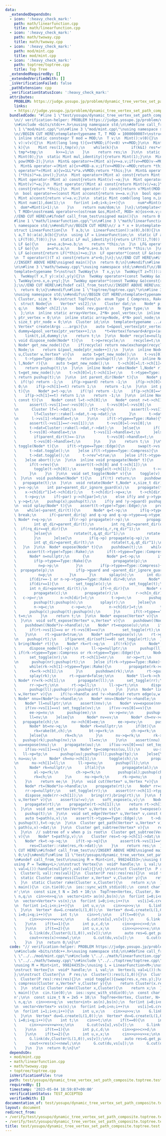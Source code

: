 ```yaml
---
data:
  _extendedDependsOn:
  - icon: ':heavy_check_mark:'
    path: math/linearfunction.cpp
    title: math/linearfunction.cpp
  - icon: ':heavy_check_mark:'
    path: math/twoway.cpp
    title: math/twoway.cpp
  - icon: ':heavy_check_mark:'
    path: mod/mint.cpp
    title: mod/mint.cpp
  - icon: ':heavy_check_mark:'
    path: toptree/toptree.cpp
    title: Top Tree
  _extendedRequiredBy: []
  _extendedVerifiedWith: []
  _isVerificationFailed: false
  _pathExtension: cpp
  _verificationStatusIcon: ':heavy_check_mark:'
  attributes:
    PROBLEM: https://judge.yosupo.jp/problem/dynamic_tree_vertex_set_path_composite
    links:
    - https://judge.yosupo.jp/problem/dynamic_tree_vertex_set_path_composite
  bundledCode: "#line 1 \"test/yosupo/dynamic_tree_vertex_set_path_composite.toptree.test.cpp\"\
    \n// verification-helper: PROBLEM https://judge.yosupo.jp/problem/dynamic_tree_vertex_set_path_composite\n\
    \n#include <bits/stdc++.h>\nusing namespace std;\n\n#define call_from_test\n#line\
    \ 1 \"mod/mint.cpp\"\n\n#line 3 \"mod/mint.cpp\"\nusing namespace std;\n#endif\n\
    \n//BEGIN CUT HERE\ntemplate<typename T, T MOD = 1000000007>\nstruct Mint{\n \
    \ inline static constexpr T mod = MOD;\n  T v;\n  Mint():v(0){}\n  Mint(signed\
    \ v):v(v){}\n  Mint(long long t){v=t%MOD;if(v<0) v+=MOD;}\n\n  Mint pow(long long\
    \ k){\n    Mint res(1),tmp(v);\n    while(k){\n      if(k&1) res*=tmp;\n     \
    \ tmp*=tmp;\n      k>>=1;\n    }\n    return res;\n  }\n\n  static Mint add_identity(){return\
    \ Mint(0);}\n  static Mint mul_identity(){return Mint(1);}\n\n  Mint inv(){return\
    \ pow(MOD-2);}\n\n  Mint& operator+=(Mint a){v+=a.v;if(v>=MOD)v-=MOD;return *this;}\n\
    \  Mint& operator-=(Mint a){v+=MOD-a.v;if(v>=MOD)v-=MOD;return *this;}\n  Mint&\
    \ operator*=(Mint a){v=1LL*v*a.v%MOD;return *this;}\n  Mint& operator/=(Mint a){return\
    \ (*this)*=a.inv();}\n\n  Mint operator+(Mint a) const{return Mint(v)+=a;}\n \
    \ Mint operator-(Mint a) const{return Mint(v)-=a;}\n  Mint operator*(Mint a) const{return\
    \ Mint(v)*=a;}\n  Mint operator/(Mint a) const{return Mint(v)/=a;}\n\n  Mint operator+()\
    \ const{return *this;}\n  Mint operator-() const{return v?Mint(MOD-v):Mint(v);}\n\
    \n  bool operator==(const Mint a)const{return v==a.v;}\n  bool operator!=(const\
    \ Mint a)const{return v!=a.v;}\n\n  static Mint comb(long long n,int k){\n   \
    \ Mint num(1),dom(1);\n    for(int i=0;i<k;i++){\n      num*=Mint(n-i);\n    \
    \  dom*=Mint(i+1);\n    }\n    return num/dom;\n  }\n};\ntemplate<typename T,\
    \ T MOD>\nostream& operator<<(ostream &os,Mint<T, MOD> m){os<<m.v;return os;}\n\
    //END CUT HERE\n#ifndef call_from_test\nsigned main(){\n  return 0;\n}\n#endif\n\
    #line 1 \"math/linearfunction.cpp\"\n\n#line 3 \"math/linearfunction.cpp\"\nusing\
    \ namespace std;\n#endif\n//BEGIN CUT HERE\n// a * x + b\ntemplate<typename T>\n\
    struct LinearFunction{\n  T a,b;\n  LinearFunction():a(0),b(0){}\n  LinearFunction(T\
    \ a,T b):a(a),b(b){}\n\n  using LF = LinearFunction;\n  static LF add_identity(){return\
    \ LF(T(0),T(0));}\n  static LF mul_identity(){return LF(T(1),T(0));}\n  LF& operator+=(const\
    \ LF &o){\n    a+=o.a;b+=o.b;\n    return *this;\n  }\n  LF& operator*=(const\
    \ LF &o){\n    a=a*o.a;\n    b=b*o.a+o.b;\n    return *this;\n  }\n  LF operator+(const\
    \ LF &o)const{return LF(*this)+=o;}\n  LF operator*(const LF &o)const{return LF(*this)*=o;}\n\
    \n  T operator()(T x) const{return a*x+b;}\n};\n//END CUT HERE\n#ifndef call_from_test\n\
    //INSERT ABOVE HERE\nsigned main(){\n  return 0;\n}\n#endif\n#line 1 \"math/twoway.cpp\"\
    \n\n#line 3 \"math/twoway.cpp\"\nusing namespace std;\n#endif\n//BEGIN CUT HERE\n\
    template<typename T>\nstruct TwoWay{\n  T x,y;\n  TwoWay(T z=T()):x(z),y(z){}\n\
    \  TwoWay(T x,T y):x(x),y(y){}\n  TwoWay operator+(const TwoWay &o)const{return\
    \ TwoWay(x+o.x,o.y+y);}\n  TwoWay operator*(const TwoWay &o)const{return TwoWay(x*o.x,o.y*y);}\n\
    };\n//END CUT HERE\n#ifndef call_from_test\n//INSERT ABOVE HERE\nsigned main(){\n\
    \  return 0;\n}\n#endif\n#line 1 \"toptree/toptree.cpp\"\n\n#line 3 \"toptree/toptree.cpp\"\
    \nusing namespace std;\n#endif\n//BEGIN CUT HERE\ntemplate<typename Vertex, typename\
    \ Cluster, size_t N>\nstruct TopTree{\n  enum Type { Compress, Rake, Edge };\n\
    \  struct Node{\n    Vertex* vs[2];\n    Cluster dat;\n    Node* p;\n    Node*\
    \ q;\n    Node* ch[2];\n    bool rev,guard;\n    Type type;\n    Node(){p=q=nullptr;rev=guard=false;}\n\
    \  };\n\n  inline static array<Vertex, 2*N> pool_vertex;\n  inline static size_t\
    \ ptr_vertex = 0;\n\n  inline static array<Node, 4*N> pool_node;\n  inline static\
    \ size_t ptr_node = 0;\n\n  Cluster id;\n\n  template<typename ...Args>\n  inline\
    \ Vertex* create(Args ...args){\n    auto t=&pool_vertex[ptr_vertex++];\n    auto\
    \ dummy=&pool_vertex[ptr_vertex++];\n    *t=Vertex(forward<Args>(args)...);\n\
    \    link(t,id,dummy);\n    return t;\n  }\n\n  Node* recycle=nullptr;\n  inline\
    \ void dispose_node(Node* t){\n    t->p=recycle;\n    recycle=t;\n  }\n\n  inline\
    \ Node* get_new_node(){\n    if(recycle) return new(exchange(recycle,recycle->p))\
    \ Node;\n    return &(pool_node[ptr_node++]);\n  }\n\n  inline Node* edge(Vertex*\
    \ u,Cluster w,Vertex* v){\n    auto t=get_new_node();\n    t->vs[0]=u;t->vs[1]=v;t->dat=w;\n\
    \    t->type=Type::Edge;\n    return pushup(t);\n  }\n\n  inline Node* compress(Node*\
    \ l,Node* r){\n    auto t=get_new_node();\n    t->ch[0]=l;t->ch[1]=r;\n    t->type=Type::Compress;\n\
    \    return pushup(t);\n  }\n\n  inline Node* rake(Node* l,Node* r){\n    auto\
    \ t=get_new_node();\n    t->ch[0]=l;t->ch[1]=r;\n    t->type=Type::Rake;\n   \
    \ return pushup(t);\n  }\n\n  int parent_dir(Node* t){\n    Node* p=t->p;\n  \
    \  if(!p) return -1;\n    if(p->guard) return -1;\n    if(p->ch[0]==t) return\
    \ 0;\n    if(p->ch[1]==t) return 1;\n    return -1;\n  }\n\n  int parent_dir_ignore_guard(Node*\
    \ t){\n    Node* p=t->p;\n    if(!p) return -1;\n    if(p->ch[0]==t) return 0;\n\
    \    if(p->ch[1]==t) return 1;\n    return -1;\n  }\n\n  inline Node* pushup(Node*\
    \ const t){\n    Node* const l=t->ch[0];\n    Node* const r=t->ch[1];\n\n    if(t->type==Type::Compress){\n\
    \      assert(l->vs[1]==r->vs[0]);\n      t->vs[0]=l->vs[0];\n      t->vs[1]=r->vs[1];\n\
    \n      Cluster lf=l->dat;\n      if(t->q){\n        assert(l->vs[1]==t->q->vs[1]);\n\
    \        lf=Cluster::rake(l->dat,t->q->dat);\n      }\n      t->dat=Cluster::compress(lf,r->vs[0],r->dat);\n\
    \n      l->vs[1]->handle=t;\n    }\n\n    if(t->type==Type::Rake){\n      propagate(t);\n\
    \      assert(l->vs[1]==r->vs[1]);\n      t->vs[0]=l->vs[0];\n      t->vs[1]=l->vs[1];\n\
    \      t->dat=Cluster::rake(l->dat,r->dat);\n    }else{\n      if(!t->p){\n  \
    \      t->vs[0]->handle=t;\n        t->vs[1]->handle=t;\n      }else if(t->p->type==Type::Compress){\n\
    \        if(parent_dir(t)==-1)\n          t->vs[0]->handle=t;\n      }else if(t->p->type==Type::Rake){\n\
    \        t->vs[0]->handle=t;\n      }\n    }\n    return t;\n  }\n\n  inline void\
    \ toggle(Node* t){\n    if(t->type==Type::Edge){\n      swap(t->vs[0],t->vs[1]);\n\
    \      t->dat.toggle();\n    }else if(t->type==Type::Compress){\n      swap(t->vs[0],t->vs[1]);\n\
    \      t->dat.toggle();\n      t->rev^=true;\n    }else if(t->type==Type::Rake){\n\
    \    }else abort();\n  }\n\n  inline void propagate(Node* t){\n    if(t->type==Type::Compress){\n\
    \      if(t->rev){\n        assert(t->ch[0] and t->ch[1]);\n        swap(t->ch[0],t->ch[1]);\n\
    \        toggle(t->ch[0]);\n        toggle(t->ch[1]);\n        t->rev=false;\n\
    \      }\n    }\n  }\n\n  void set_toggle(Node* v){\n    toggle(v);propagate(v);\n\
    \  }\n\n  void pushdown(Node* t){\n    if(!t) return;\n    pushdown(t->p);\n \
    \   propagate(t);\n  }\n\n  void rotate(Node* t,Node* x,size_t dir){\n    Node*\
    \ y=x->p;\n    int par=parent_dir_ignore_guard(x);\n    propagate(t->ch[dir]);\n\
    \    x->ch[dir^1]=t->ch[dir];\n    t->ch[dir]->p=x;\n    t->ch[dir]=x;\n    x->p=t;\n\
    \    t->p=y;\n    if(~par) y->ch[par]=t;\n    else if(y and y->type==Type::Compress)\
    \ y->q=t;\n    pushup(x);pushup(t);\n    if(y and !y->guard) pushup(y);\n  }\n\
    \n  void splay(Node* t){\n    assert(t->type!=Type::Edge);\n    propagate(t);\n\
    \n    while(~parent_dir(t)){\n      Node* q=t->p;\n      if(q->type!=t->type)\
    \ break;\n      if(~parent_dir(q) and q->p and q->p->type==q->type){\n       \
    \ Node* r=q->p;\n        if(r->p) propagate(r->p);\n        propagate(r);propagate(q);propagate(t);\n\
    \        int qt_dir=parent_dir(t);\n        int rq_dir=parent_dir(q);\n      \
    \  if(rq_dir==qt_dir){\n          rotate(q,r,rq_dir^1);\n          rotate(t,q,qt_dir^1);\n\
    \        }else{\n          rotate(t,q,qt_dir^1);\n          rotate(t,r,rq_dir^1);\n\
    \        }\n      }else{\n        if(q->p) propagate(q->p);\n        propagate(q);propagate(t);\n\
    \        int qt_dir=parent_dir(t);\n        rotate(t,q,qt_dir^1);\n      }\n \
    \   }\n  }\n\n  Node* expose(Node* t){\n    pushdown(t);\n    while(true){\n \
    \     assert(t->type!=Type::Rake);\n      if(t->type==Type::Compress) splay(t);\n\
    \      Node* n=nullptr;\n      {\n        Node* p=t->p;\n        if(!p) break;\n\
    \        if(p->type==Type::Rake){\n          propagate(p);\n          splay(p);\n\
    \          n=p->p;\n        }\n        if(p->type==Type::Compress){\n        \
    \  propagate(p);\n          if(p->guard and ~parent_dir_ignore_guard(t)) break;\n\
    \          n=p;\n        }\n      }\n      splay(n);\n      int dir=parent_dir_ignore_guard(n);\n\
    \      if(dir==-1 or n->p->type==Type::Rake) dir=0;\n\n      Node* const c=n->ch[dir];\n\
    \      if(dir==1){\n        set_toggle(c);\n        set_toggle(t);\n      }\n\
    \      int n_dir=parent_dir(t);\n      if(~n_dir){\n        Node* const r=t->p;\n\
    \        propagate(c);\n        propagate(r);\n        r->ch[n_dir]=c;\n     \
    \   c->p=r;\n        n->ch[dir]=t;\n        t->p=n;\n        pushup(c);pushup(r);\n\
    \        pushup(t);pushup(n);\n        splay(r);\n      }else{\n        propagate(c);\n\
    \        n->q=c;\n        c->p=n;\n        n->ch[dir]=t;\n        t->p=n;\n  \
    \      pushup(c);pushup(t);pushup(n);\n      }\n      if(t->type==Type::Edge)\
    \ t=n;\n    }\n    return t;\n  }\n\n  Node* expose(Vertex* v){\n    return expose((Node*)(v->handle));\n\
    \  }\n\n  void soft_expose(Vertex* u,Vertex* v){\n    pushdown((Node*)u->handle);\n\
    \    pushdown((Node*)v->handle);\n    Node* rt=expose(u);\n\n    if(u->handle==v->handle){\n\
    \      if(rt->vs[1]==u or rt->vs[0]==v)\n        set_toggle(rt);\n      return;\n\
    \    }\n\n    rt->guard=true;\n    Node* soft=expose(v);\n    rt->guard=false;\n\
    \n    pushup(rt);\n    if(parent_dir(soft)==0) set_toggle(rt);\n  }\n\n  void\
    \ bring(Node* rt){\n    Node* rk=rt->q;\n    if(!rk){\n      Node* ll=rt->ch[0];\n\
    \      dispose_node(ll->p);\n      ll->p=nullptr;\n      pushup(ll);\n    }else\
    \ if(rk->type==Type::Compress or rk->type==Type::Edge){\n      Node* nr=rk;\n\
    \      set_toggle(nr);\n      rt->ch[1]=nr;\n      nr->p=rt;\n      rt->q=nullptr;\n\
    \n      pushup(nr);pushup(rt);\n    }else if(rk->type==Type::Rake){\n      propagate(rk);\n\
    \      while(rk->ch[1]->type==Type::Rake){\n        propagate(rk->ch[1]);\n  \
    \      rk=rk->ch[1];\n      }\n      pushdown(rk);\n\n      rt->guard=true;\n\
    \      splay(rk);\n      rt->guard=false;\n\n      Node* ll=rk->ch[0];\n     \
    \ Node* rr=rk->ch[1];\n      propagate(ll);\n      set_toggle(rr);\n\n      rt->ch[1]=rr;\n\
    \      rr->p=rt;\n\n      rt->q=ll;\n      ll->p=rt;\n\n      dispose_node(rk);\n\
    \      pushup(ll);pushup(rr);pushup(rt);\n    }\n  }\n\n  Node* link(Vertex* u,Cluster\
    \ w,Vertex* v){\n    if(!u->handle and !v->handle) return edge(u,w,v);\n\n   \
    \ Node* nnu=(Node*)u->handle;\n    Node* nnv=(Node*)v->handle;\n    Node* ee=edge(u,w,v);\n\
    \    Node* ll=nullptr;\n\n    assert(nnv);\n    Node* vv=expose(nnv);\n    propagate(vv);\n\
    \    if(vv->vs[1]==v) set_toggle(vv);\n    if(vv->vs[0]==v){\n      Node* nv=compress(ee,vv);\n\
    \      ee->p=nv;\n      pushup(ee);\n      vv->p=nv;\n      pushup(vv);pushup(nv);\n\
    \      ll=nv;\n    }else{\n      Node* nv=vv;\n      Node* ch=nv->ch[0];\n   \
    \   propagate(ch);\n      nv->ch[0]=ee;\n      ee->p=nv;\n      pushup(ee);\n\n\
    \      Node* bt=nv->q;\n      Node* rk=nullptr;\n      if(bt){\n        propagate(bt);\n\
    \        rk=rake(bt,ch);\n        bt->p=rk;\n        ch->p=rk;\n        pushup(bt);pushup(ch);\n\
    \      }else{\n        rk=ch;\n      }\n      nv->q=rk;\n      rk->p=nv;\n   \
    \   pushup(rk);pushup(nv);\n      ll=nv;\n    }\n\n    assert(nnu);\n    Node*\
    \ uu=expose(nnu);\n    propagate(uu);\n    if(uu->vs[0]==u) set_toggle(uu);\n\
    \    if(uu->vs[1]==u){\n      Node* tp=compress(uu,ll);\n      uu->p=tp;\n   \
    \   ll->p=tp;\n      pushup(uu);pushup(ll);pushup(tp);\n    }else{\n      Node*\
    \ nu=uu;\n      Node* ch=nu->ch[1];\n      toggle(ch);\n      propagate(ch);\n\
    \n      nu->ch[1]=ll;\n      ll->p=nu;\n      pushup(ll);\n\n      Node* al=nu->q;\n\
    \      Node* rk=nullptr;\n      if(al){\n        propagate(al);\n        rk=rake(al,ch);\n\
    \        al->p=rk;\n        ch->p=rk;\n        pushup(al);pushup(ch);\n      }else{\n\
    \        rk=ch;\n      }\n      nu->q=rk;\n      rk->p=nu;\n      pushup(rk);pushup(nu);\n\
    \    }\n    return ee;\n  }\n\n  void cut(Vertex* u,Vertex *v){\n    soft_expose(u,v);\n\
    \    Node* rt=(Node*)u->handle;\n    propagate(rt);\n    Node* rr=rt->ch[1];\n\
    \    rr->p=nullptr;\n    set_toggle(rr);\n    assert(rr->ch[1]->type==Type::Edge);\n\
    \    dispose_node(rr->ch[1]);\n    bring(rr);bring(rt);\n  }\n\n  Node* path(Vertex*\
    \ u,Vertex* v){\n    assert(u!=v);\n    soft_expose(u,v);\n    Node* rt=(Node*)u->handle;\n\
    \    propagate(rt);\n    propagate(rt->ch[1]);\n    return rt->ch[1]->ch[0];\n\
    \  }\n\n  void set_vertex(Vertex* u,Vertex v){\n    auto t=expose(u);\n    *u=v;\n\
    \    pushup(t);\n  }\n\n  void set_edge(Vertex* u,Vertex* v,const Cluster &w){\n\
    \    auto t=path(u,v);\n    assert(t->type==Type::Edge);\n    t->dat=w;\n    while(t)\
    \ pushup(t),t=t->p;\n  }\n\n  Cluster get_path(Vertex* u,Vertex* v){\n    return\
    \ path(u,v)->dat;\n  }\n\n  Cluster get_subtree(Vertex* v){\n    return expose(v)->dat;\n\
    \  }\n\n  // subtree of v when p is root\n  Cluster get_subtree(Vertex* p,Vertex*\
    \ v){\n    Node* t=path(p,v);\n    Cluster res=t->p->ch[1]->dat;\n    res.toggle();\n\
    \    Node* rk=t->p->q;\n    if(t->p->q){\n      assert(rk->vs[1]==t->p->ch[1]->vs[0]);\n\
    \      res=Cluster::rake(res,rk->dat);\n    }\n    return res;\n  }\n};\n//END\
    \ CUT HERE\n#ifndef call_from_test\n//INSERT ABOVE HERE\nsigned main(){\n  return\
    \ 0;\n}\n#endif\n#line 11 \"test/yosupo/dynamic_tree_vertex_set_path_composite.toptree.test.cpp\"\
    \n#undef call_from_test\n\nusing M = Mint<int, 998244353>;\nusing L = LinearFunction<M>;\n\
    using P = TwoWay<L>;\n\nstruct Vertex{\n  void* handle;\n  L val;\n  Vertex(L\
    \ val=L()):handle(nullptr),val(val){}\n};\n\nstruct Cluster{\n  P res;\n  Cluster():res(L(1,0)){}\n\
    \  Cluster(L val):res(val){}\n  Cluster(P res):res(res){}\n  void toggle(){swap(res.x,res.y);}\n\
    \  static Cluster compress(Cluster x,Vertex* v,Cluster y){\n    return Cluster(x.res*P(v->val)*y.res);\n\
    \  }\n  static Cluster rake(Cluster x,Cluster){\n    return x;\n  }\n};\n\nsigned\
    \ main(){\n  cin.tie(0);\n  ios::sync_with_stdio(0);\n  const char newl = '\\\
    n';\n\n  const size_t N = 2e5 + 10;\n  TopTree<Vertex, Cluster, N> G;\n\n  int\
    \ n,q;\n  cin>>n>>q;\n  vector<int> as(n),bs(n);\n  for(int i=0;i<n;i++) cin>>as[i]>>bs[i];\n\
    \n  vector<Vertex*> vs(n);\n  for(int i=0;i<n;i++)\n    vs[i]=G.create(L(as[i],bs[i]));\n\
    \n  for(int i=1;i<n;i++){\n    int u,v;\n    cin>>u>>v;\n    G.link(vs[u],Cluster(L(1,0)),vs[v]);\n\
    \  }\n\n  Vertex* du=G.create(L(1,0));\n  Vertex* dv=G.create(L(1,0));\n\n  for(int\
    \ i=0;i<q;i++){\n    int t;\n    cin>>t;\n\n    if(t==0){\n      int u,v,w,x;\n\
    \      cin>>u>>v>>w>>x;\n\n      G.cut(vs[u],vs[v]);\n      G.link(vs[w],Cluster(L(1,0)),vs[x]);\n\
    \    }\n\n    if(t==1){\n      int p,c,d;\n      cin>>p>>c>>d;\n      G.set_vertex(vs[p],Vertex(L(c,d)));\n\
    \    }\n\n    if(t==2){\n      int u,v,x;\n      cin>>u>>v>>x;\n\n      G.link(du,Cluster(L(1,0)),vs[u]);\n\
    \      G.link(dv,Cluster(L(1,0)),vs[v]);\n\n      auto res=G.get_path(du,dv).res.x;\n\
    \      cout<<res(x)<<newl;\n\n      G.cut(du,vs[u]);\n      G.cut(dv,vs[v]);\n\
    \    }\n  }\n  return 0;\n}\n"
  code: "// verification-helper: PROBLEM https://judge.yosupo.jp/problem/dynamic_tree_vertex_set_path_composite\n\
    \n#include <bits/stdc++.h>\nusing namespace std;\n\n#define call_from_test\n#include\
    \ \"../../mod/mint.cpp\"\n#include \"../../math/linearfunction.cpp\"\n#include\
    \ \"../../math/twoway.cpp\"\n#include \"../../toptree/toptree.cpp\"\n#undef call_from_test\n\
    \nusing M = Mint<int, 998244353>;\nusing L = LinearFunction<M>;\nusing P = TwoWay<L>;\n\
    \nstruct Vertex{\n  void* handle;\n  L val;\n  Vertex(L val=L()):handle(nullptr),val(val){}\n\
    };\n\nstruct Cluster{\n  P res;\n  Cluster():res(L(1,0)){}\n  Cluster(L val):res(val){}\n\
    \  Cluster(P res):res(res){}\n  void toggle(){swap(res.x,res.y);}\n  static Cluster\
    \ compress(Cluster x,Vertex* v,Cluster y){\n    return Cluster(x.res*P(v->val)*y.res);\n\
    \  }\n  static Cluster rake(Cluster x,Cluster){\n    return x;\n  }\n};\n\nsigned\
    \ main(){\n  cin.tie(0);\n  ios::sync_with_stdio(0);\n  const char newl = '\\\
    n';\n\n  const size_t N = 2e5 + 10;\n  TopTree<Vertex, Cluster, N> G;\n\n  int\
    \ n,q;\n  cin>>n>>q;\n  vector<int> as(n),bs(n);\n  for(int i=0;i<n;i++) cin>>as[i]>>bs[i];\n\
    \n  vector<Vertex*> vs(n);\n  for(int i=0;i<n;i++)\n    vs[i]=G.create(L(as[i],bs[i]));\n\
    \n  for(int i=1;i<n;i++){\n    int u,v;\n    cin>>u>>v;\n    G.link(vs[u],Cluster(L(1,0)),vs[v]);\n\
    \  }\n\n  Vertex* du=G.create(L(1,0));\n  Vertex* dv=G.create(L(1,0));\n\n  for(int\
    \ i=0;i<q;i++){\n    int t;\n    cin>>t;\n\n    if(t==0){\n      int u,v,w,x;\n\
    \      cin>>u>>v>>w>>x;\n\n      G.cut(vs[u],vs[v]);\n      G.link(vs[w],Cluster(L(1,0)),vs[x]);\n\
    \    }\n\n    if(t==1){\n      int p,c,d;\n      cin>>p>>c>>d;\n      G.set_vertex(vs[p],Vertex(L(c,d)));\n\
    \    }\n\n    if(t==2){\n      int u,v,x;\n      cin>>u>>v>>x;\n\n      G.link(du,Cluster(L(1,0)),vs[u]);\n\
    \      G.link(dv,Cluster(L(1,0)),vs[v]);\n\n      auto res=G.get_path(du,dv).res.x;\n\
    \      cout<<res(x)<<newl;\n\n      G.cut(du,vs[u]);\n      G.cut(dv,vs[v]);\n\
    \    }\n  }\n  return 0;\n}\n"
  dependsOn:
  - mod/mint.cpp
  - math/linearfunction.cpp
  - math/twoway.cpp
  - toptree/toptree.cpp
  isVerificationFile: true
  path: test/yosupo/dynamic_tree_vertex_set_path_composite.toptree.test.cpp
  requiredBy: []
  timestamp: '2023-05-04 18:59:07+09:00'
  verificationStatus: TEST_ACCEPTED
  verifiedWith: []
documentation_of: test/yosupo/dynamic_tree_vertex_set_path_composite.toptree.test.cpp
layout: document
redirect_from:
- /verify/test/yosupo/dynamic_tree_vertex_set_path_composite.toptree.test.cpp
- /verify/test/yosupo/dynamic_tree_vertex_set_path_composite.toptree.test.cpp.html
title: test/yosupo/dynamic_tree_vertex_set_path_composite.toptree.test.cpp
---
```

